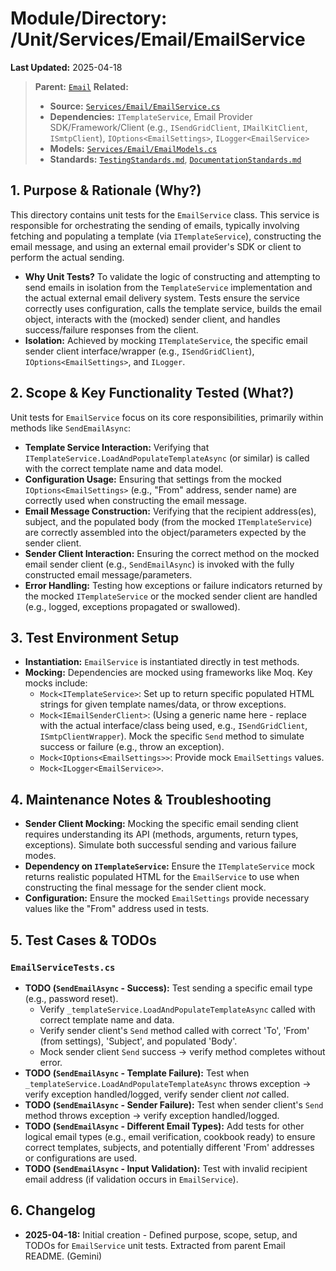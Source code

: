 # Module/Directory: /Unit/Services/Email/EmailService

**Last Updated:** 2025-04-18

> **Parent:** [`Email`](../README.md)
> **Related:**
> * **Source:** [`Services/Email/EmailService.cs`](../../../../../api-server/Services/Email/EmailService.cs)
> * **Dependencies:** `ITemplateService`, Email Provider SDK/Framework/Client (e.g., `ISendGridClient`, `IMailKitClient`, `ISmtpClient`), `IOptions<EmailSettings>`, `ILogger<EmailService>`
> * **Models:** [`Services/Email/EmailModels.cs`](../../../../../api-server/Services/Email/EmailModels.cs)
> * **Standards:** [`TestingStandards.md`](../../../../../Zarichney.Standards/Standards/TestingStandards.md), [`DocumentationStandards.md`](../../../../../Zarichney.Standards/Development/DocumentationStandards.md)

## 1. Purpose & Rationale (Why?)

This directory contains unit tests for the `EmailService` class. This service is responsible for orchestrating the sending of emails, typically involving fetching and populating a template (via `ITemplateService`), constructing the email message, and using an external email provider's SDK or client to perform the actual sending.

* **Why Unit Tests?** To validate the logic of constructing and attempting to send emails in isolation from the `TemplateService` implementation and the actual external email delivery system. Tests ensure the service correctly uses configuration, calls the template service, builds the email object, interacts with the (mocked) sender client, and handles success/failure responses from the client.
* **Isolation:** Achieved by mocking `ITemplateService`, the specific email sender client interface/wrapper (e.g., `ISendGridClient`), `IOptions<EmailSettings>`, and `ILogger`.

## 2. Scope & Key Functionality Tested (What?)

Unit tests for `EmailService` focus on its core responsibilities, primarily within methods like `SendEmailAsync`:

* **Template Service Interaction:** Verifying that `ITemplateService.LoadAndPopulateTemplateAsync` (or similar) is called with the correct template name and data model.
* **Configuration Usage:** Ensuring that settings from the mocked `IOptions<EmailSettings>` (e.g., "From" address, sender name) are correctly used when constructing the email message.
* **Email Message Construction:** Verifying that the recipient address(es), subject, and the populated body (from the mocked `ITemplateService`) are correctly assembled into the object/parameters expected by the sender client.
* **Sender Client Interaction:** Ensuring the correct method on the mocked email sender client (e.g., `SendEmailAsync`) is invoked with the fully constructed email message/parameters.
* **Error Handling:** Testing how exceptions or failure indicators returned by the mocked `ITemplateService` or the mocked sender client are handled (e.g., logged, exceptions propagated or swallowed).

## 3. Test Environment Setup

* **Instantiation:** `EmailService` is instantiated directly in test methods.
* **Mocking:** Dependencies are mocked using frameworks like Moq. Key mocks include:
    * `Mock<ITemplateService>`: Set up to return specific populated HTML strings for given template names/data, or throw exceptions.
    * `Mock<IEmailSenderClient>`: (Using a generic name here - replace with the actual interface/class being used, e.g., `ISendGridClient`, `ISmtpClientWrapper`). Mock the specific `Send` method to simulate success or failure (e.g., throw an exception).
    * `Mock<IOptions<EmailSettings>>`: Provide mock `EmailSettings` values.
    * `Mock<ILogger<EmailService>>`.

## 4. Maintenance Notes & Troubleshooting

* **Sender Client Mocking:** Mocking the specific email sending client requires understanding its API (methods, arguments, return types, exceptions). Simulate both successful sending and various failure modes.
* **Dependency on `ITemplateService`:** Ensure the `ITemplateService` mock returns realistic populated HTML for the `EmailService` to use when constructing the final message for the sender client mock.
* **Configuration:** Ensure the mocked `EmailSettings` provide necessary values like the "From" address used in tests.

## 5. Test Cases & TODOs

### `EmailServiceTests.cs`
* **TODO (`SendEmailAsync` - Success):** Test sending a specific email type (e.g., password reset).
    * Verify `_templateService.LoadAndPopulateTemplateAsync` called with correct template name and data.
    * Verify sender client's `Send` method called with correct 'To', 'From' (from settings), 'Subject', and populated 'Body'.
    * Mock sender client `Send` success -> verify method completes without error.
* **TODO (`SendEmailAsync` - Template Failure):** Test when `_templateService.LoadAndPopulateTemplateAsync` throws exception -> verify exception handled/logged, verify sender client *not* called.
* **TODO (`SendEmailAsync` - Sender Failure):** Test when sender client's `Send` method throws exception -> verify exception handled/logged.
* **TODO (`SendEmailAsync` - Different Email Types):** Add tests for other logical email types (e.g., email verification, cookbook ready) to ensure correct templates, subjects, and potentially different 'From' addresses or configurations are used.
* **TODO (`SendEmailAsync` - Input Validation):** Test with invalid recipient email address (if validation occurs in `EmailService`).

## 6. Changelog

* **2025-04-18:** Initial creation - Defined purpose, scope, setup, and TODOs for `EmailService` unit tests. Extracted from parent Email README. (Gemini)

